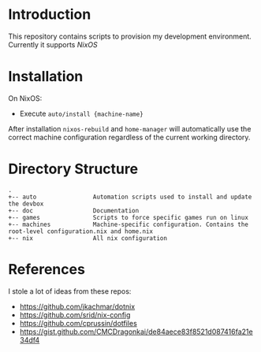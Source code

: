 Introduction
============
This repository contains scripts to provision my development environment. Currently it supports *NixOS*

Installation
============

On NixOS:

- Execute `auto/install {machine-name}`

After installation `nixos-rebuild` and `home-manager` will automatically use the correct machine configuration regardless of the current working directory.

Directory Structure
===================

    .
    +-- auto                Automation scripts used to install and update the devbox
    +-- doc                 Documentation
    +-- games               Scripts to force specific games run on linux
    +-- machines            Machine-specific configuration. Contains the root-level configuration.nix and home.nix
    +-- nix                 All nix configuration


References
==========

I stole a lot of ideas from these repos:

- https://github.com/jkachmar/dotnix
- https://github.com/srid/nix-config
- https://github.com/cprussin/dotfiles
- https://gist.github.com/CMCDragonkai/de84aece83f8521d087416fa21e34df4
